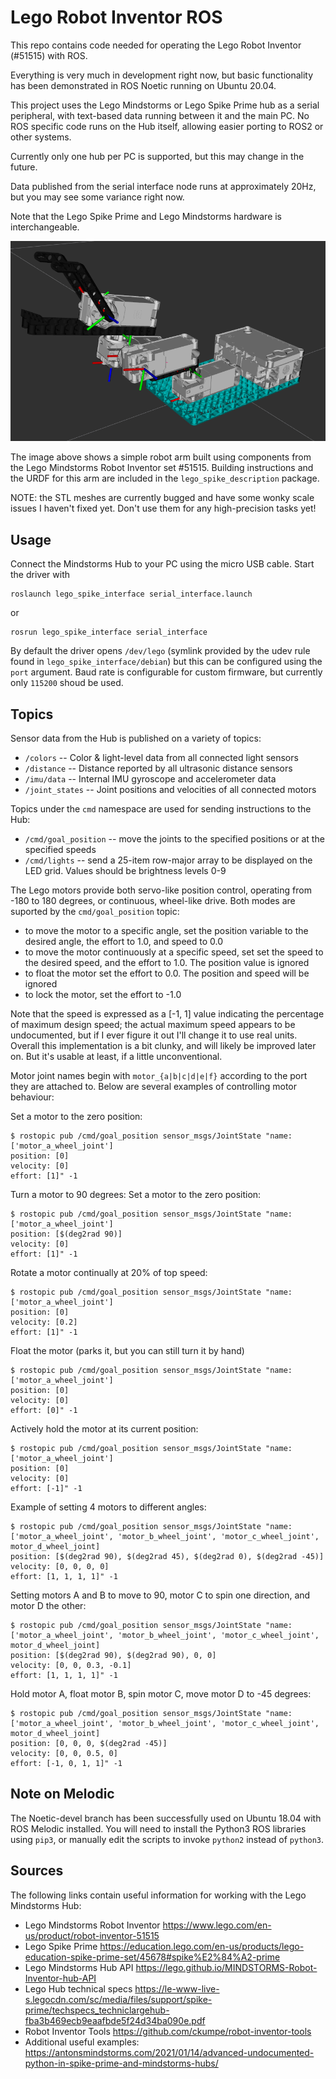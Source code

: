 Lego Robot Inventor ROS
=========================

This repo contains code needed for operating the Lego Robot Inventor (#51515)
with ROS.

Everything is very much in development right now, but basic functionality has
been demonstrated in ROS Noetic running on Ubuntu 20.04.

This project uses the Lego Mindstorms or Lego Spike Prime hub as a serial
peripheral, with text-based data running between it and the main PC. No
ROS specific code runs on the Hub itself, allowing easier porting to ROS2
or other systems.

Currently only one hub per PC is supported, but this may change in the future.

Data published from the serial interface node runs at approximately 20Hz, but
you may see some variance right now.

Note that the Lego Spike Prime and Lego Mindstorms hardware is interchangeable.

![Simple Arm](doc/simple_arm_urdf.png "Basic URDF")

The image above shows a simple robot arm built using components from the Lego Mindstorms Robot Inventor set #51515.
Building instructions and the URDF for this arm are included in the  `lego_spike_description` package.

NOTE: the STL meshes are currently bugged and have some wonky scale issues I haven't fixed yet.  Don't use them for
any high-precision tasks yet!


Usage
--------

Connect the Mindstorms Hub to your PC using the micro USB cable.  Start the driver with
```
roslaunch lego_spike_interface serial_interface.launch
```
or
```
rosrun lego_spike_interface serial_interface
```

By default the driver opens `/dev/lego` (symlink provided by the udev rule found in `lego_spike_interface/debian`) but
this can be configured using the `port` argument.  Baud rate is configurable for custom firmware, but currently
only `115200` shoud be used.

Topics
--------

Sensor data from the Hub is published on a variety of topics:

- `/colors` -- Color & light-level data from all connected light sensors
- `/distance` -- Distance reported by all ultrasonic distance sensors
- `/imu/data` -- Internal IMU gyroscope and accelerometer data
- `/joint_states` -- Joint positions and velocities of all connected motors

Topics under the `cmd` namespace are used for sending instructions to the Hub:
- `/cmd/goal_position` -- move the joints to the specified positions or at the specified speeds
- `/cmd/lights` -- send a 25-item row-major array to be displayed on the LED grid. Values should be brightness levels 0-9

The Lego motors provide both servo-like position control, operating from -180 to 180 degrees, or continuous, wheel-like
drive.  Both modes are suported by the `cmd/goal_position` topic:

- to move the motor to a specific angle, set the position variable to the desired angle, the effort to 1.0, and speed to 0.0
- to move the motor continuously at a specific speed, set set the speed to the desired speed, and the effort to 1.0. The position value is ignored
- to float the motor set the effort to 0.0. The position and speed will be ignored
- to lock the motor, set the effort to -1.0

Note that the speed is expressed as a [-1, 1] value indicating the percentage of maximum design speed; the actual maximum
speed appears to be undocumented, but if I ever figure it out I'll change it to use real units. Overall this implementation
is a bit clunky, and will likely be improved later on. But it's usable at least, if a little unconventional.

Motor joint names begin with `motor_{a|b|c|d|e|f}` according to the port they are
attached to.  Below are several examples of controlling motor behaviour:

Set a motor to the zero position:
```
$ rostopic pub /cmd/goal_position sensor_msgs/JointState "name: ['motor_a_wheel_joint']
position: [0]
velocity: [0]
effort: [1]" -1
```

Turn a motor to 90 degrees:
Set a motor to the zero position:
```
$ rostopic pub /cmd/goal_position sensor_msgs/JointState "name: ['motor_a_wheel_joint']
position: [$(deg2rad 90)]
velocity: [0]
effort: [1]" -1
```

Rotate a motor continually at 20% of top speed:
```
$ rostopic pub /cmd/goal_position sensor_msgs/JointState "name: ['motor_a_wheel_joint']
position: [0]
velocity: [0.2]
effort: [1]" -1
```

Float the motor (parks it, but you can still turn it by hand)
```
$ rostopic pub /cmd/goal_position sensor_msgs/JointState "name: ['motor_a_wheel_joint']
position: [0]
velocity: [0]
effort: [0]" -1
```

Actively hold the motor at its current position:
```
$ rostopic pub /cmd/goal_position sensor_msgs/JointState "name: ['motor_a_wheel_joint']
position: [0]
velocity: [0]
effort: [-1]" -1
```

Example of setting 4 motors to different angles:
```
$ rostopic pub /cmd/goal_position sensor_msgs/JointState "name: ['motor_a_wheel_joint', 'motor_b_wheel_joint', 'motor_c_wheel_joint', motor_d_wheel_joint]
position: [$(deg2rad 90), $(deg2rad 45), $(deg2rad 0), $(deg2rad -45)]
velocity: [0, 0, 0, 0]
effort: [1, 1, 1, 1]" -1
```

Setting motors A and B to move to 90, motor C to spin one direction, and motor D the other:
```
$ rostopic pub /cmd/goal_position sensor_msgs/JointState "name: ['motor_a_wheel_joint', 'motor_b_wheel_joint', 'motor_c_wheel_joint', motor_d_wheel_joint]
position: [$(deg2rad 90), $(deg2rad 90), 0, 0]
velocity: [0, 0, 0.3, -0.1]
effort: [1, 1, 1, 1]" -1
```

Hold motor A, float motor B, spin motor C, move motor D to -45 degrees:
```
$ rostopic pub /cmd/goal_position sensor_msgs/JointState "name: ['motor_a_wheel_joint', 'motor_b_wheel_joint', 'motor_c_wheel_joint', motor_d_wheel_joint]
position: [0, 0, 0, $(deg2rad -45)]
velocity: [0, 0, 0.5, 0]
effort: [-1, 0, 1, 1]" -1
```


Note on Melodic
-----------------

The Noetic-devel branch has been successfully used on Ubuntu 18.04 with ROS Melodic installed.  You will need to install
the Python3 ROS libraries using `pip3`, or manually edit the scripts to invoke `python2` instead of `python3`.


Sources
---------

The following links contain useful information for working with the Lego Mindstorms Hub:

- Lego Mindstorms Robot Inventor https://www.lego.com/en-us/product/robot-inventor-51515
- Lego Spike Prime https://education.lego.com/en-us/products/lego-education-spike-prime-set/45678#spike%E2%84%A2-prime
- Lego Mindstorms Hub API https://lego.github.io/MINDSTORMS-Robot-Inventor-hub-API
- Lego Hub technical specs https://le-www-live-s.legocdn.com/sc/media/files/support/spike-prime/techspecs_techniclargehub-fba3b469ecb9eaafbde5f24d34ba090e.pdf
- Robot Inventor Tools https://github.com/ckumpe/robot-inventor-tools
- Additional useful examples: https://antonsmindstorms.com/2021/01/14/advanced-undocumented-python-in-spike-prime-and-mindstorms-hubs/
